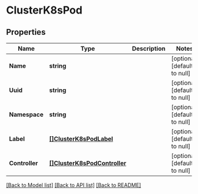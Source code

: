 # ClusterK8sPod

## Properties
Name | Type | Description | Notes
------------ | ------------- | ------------- | -------------
**Name** | **string** |  | [optional] [default to null]
**Uuid** | **string** |  | [optional] [default to null]
**Namespace** | **string** |  | [optional] [default to null]
**Label** | [**[]ClusterK8sPodLabel**](Cluster_k8s_pod_label.md) |  | [optional] [default to null]
**Controller** | [**[]ClusterK8sPodController**](Cluster_k8s_pod_controller.md) |  | [optional] [default to null]

[[Back to Model list]](../README.md#documentation-for-models) [[Back to API list]](../README.md#documentation-for-api-endpoints) [[Back to README]](../README.md)

